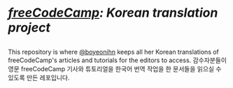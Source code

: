 # _[freeCodeCamp](https://www.freecodecamp.org/news): Korean translation project_

## 
This repository is where [@boyeonihn](https://github.com/boyeonihn) keeps all her Korean translations of freeCodeCamp's articles and tutorials for the editors to access.
감수자분들이 영문 freeCodeCamp 기사와 튜토리얼을 한국어 번역 작업을 한 문서들을 읽으실 수 있도록 만든 레포입니다. 

